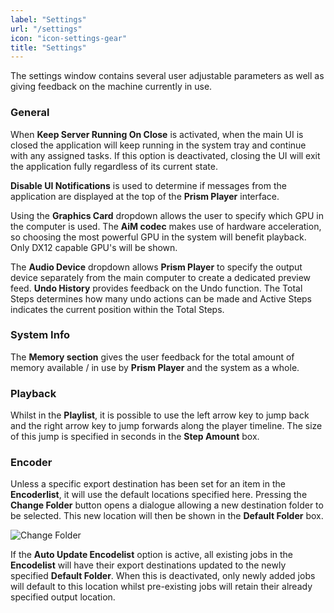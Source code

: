 ```yaml
---
label: "Settings"
url: "/settings"
icon: "icon-settings-gear"
title: "Settings"
---
```


The settings window contains several user adjustable parameters as well as giving feedback on the machine currently in use.

### General

When **Keep Server Running On Close** is activated, when the main UI is closed the application will keep running in the system tray and continue with any assigned tasks. If this option is deactivated, closing the UI will exit the application fully regardless of its current state.

**Disable UI Notifications** is used to determine if messages from the application are displayed at the top of the **Prism Player** interface.

Using the **Graphics Card** dropdown allows the user to specify which GPU in the computer is used. The **AiM codec** makes use of hardware acceleration, so choosing the most powerful GPU in the system will benefit playback. Only DX12 capable GPU's will be shown.

The **Audio Device** dropdown allows **Prism Player** to specify the output device separately from the main computer to create a dedicated preview feed.
**Undo History** provides feedback on the Undo function. The Total Steps determines how many undo actions can be made and Active Steps indicates the current position within the Total Steps.

### System Info

<!-- The **Connected Hard Drive** section gives an overview of all storage devices currently connected to the system, their total capacity and the currently available space. -->

The **Memory section** gives the user feedback for the total amount of memory available / in use by **Prism Player** and the system as a whole.

### Playback

Whilst in the **Playlist**, it is possible to use the left arrow key to jump back and the right arrow key to jump forwards along the player timeline. The size of this jump is specified in seconds in the **Step Amount** box.

### Encoder

Unless a specific export destination has been set for an item in the **Encoderlist**, it will use the default locations specified here. Pressing the **Change Folder** button opens a dialogue allowing a new destination folder to be selected. This new location will then be shown in the **Default Folder** box.

![Change Folder](/prismdocs/images/change_folder.png "Chnage Folder")

If the **Auto Update Encodelist** option is active, all existing jobs in the **Encodelist** will have their export destinations updated to the newly specified **Default Folder**. When this is deactivated, only newly added jobs will default to this location whilst pre-existing jobs will retain their already specified output location.
